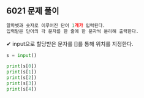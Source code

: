 ## 6021 문제 풀이

```python
알파벳과 숫자로 이루어진 단어 1개가 입력된다.
입력받은 단어의 각 문자를 한 줄에 한 문자씩 분리해 출력한다.
```



✔ input으로 할당받은 문자를 []를 통해 위치를 지정한다.

```python
s = input()

print(s[0])
print(s[1])
print(s[2])
print(s[3])
print(s[4])
```

